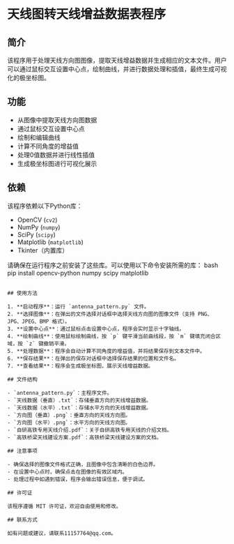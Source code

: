 # 天线图转天线增益数据表程序

## 简介

该程序用于处理天线方向图图像，提取天线增益数据并生成相应的文本文件。用户可以通过鼠标交互设置中心点，绘制曲线，并进行数据处理和插值，最终生成可视化的极坐标图。

## 功能

- 从图像中提取天线方向图数据
- 通过鼠标交互设置中心点
- 绘制和编辑曲线
- 计算不同角度的增益值
- 处理0值数据并进行线性插值
- 生成极坐标图进行可视化展示

## 依赖

该程序依赖以下Python库：

- OpenCV (`cv2`)
- NumPy (`numpy`)
- SciPy (`scipy`)
- Matplotlib (`matplotlib`)
- Tkinter（内置库）

请确保在运行程序之前安装了这些库。可以使用以下命令安装所需的库：
bash
pip install opencv-python numpy scipy matplotlib
```

## 使用方法

1. **启动程序**：运行 `antenna_pattern.py` 文件。
2. **选择图像**：在弹出的文件选择对话框中选择天线方向图的图像文件（支持 PNG、JPG、JPEG、BMP 格式）。
3. **设置中心点**：通过鼠标点击设置中心点，程序会实时显示十字轴线。
4. **绘制曲线**：使用鼠标绘制曲线，按 `p` 键平滑当前曲线段，按 `m` 键填充闭合区域，按 `z` 键撤销平滑。
5. **处理数据**：程序会自动计算不同角度的增益值，并将结果保存到文本文件中。
6. **保存结果**：在弹出的保存对话框中选择保存结果的位置和文件名。
7. **查看结果**：程序会生成极坐标图，展示天线增益数据。

## 文件结构

- `antenna_pattern.py`：主程序文件。
- `天线数据（垂直）.txt`：存储垂直方向的天线增益数据。
- `天线数据（水平）.txt`：存储水平方向的天线增益数据。
- `方向图（垂直）.png`：垂直方向的天线方向图。
- `方向图（水平）.png`：水平方向的天线方向图。
- `自研高铁专用天线介绍.pdf`：关于自研高铁专用天线的介绍文档。
- `高铁桥梁天线建设方案.pdf`：高铁桥梁天线建设方案的文档。

## 注意事项

- 确保选择的图像文件格式正确，且图像中包含清晰的白色边界。
- 在设置中心点时，确保点击在图像的有效区域内。
- 处理过程中如遇到错误，程序会输出错误信息，便于调试。

## 许可证

该程序遵循 MIT 许可证，欢迎自由使用和修改。

## 联系方式

如有问题或建议，请联系11157764@qq.com。